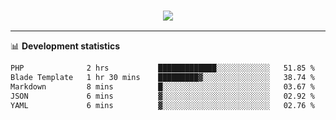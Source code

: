 <h3 align="center">
  <a href="https://github.com/hwalker928">
      <img src="https://github-profile-trophy.vercel.app/?username=hwalker928&no-bg=true&no-frame=true">
  </a>
</h3>


<hr>

📊 **Development statistics**

<!--START_SECTION:waka-->

```txt
PHP              2 hrs           █████████████░░░░░░░░░░░░   51.85 %
Blade Template   1 hr 30 mins    █████████▓░░░░░░░░░░░░░░░   38.74 %
Markdown         8 mins          █░░░░░░░░░░░░░░░░░░░░░░░░   03.67 %
JSON             6 mins          ▓░░░░░░░░░░░░░░░░░░░░░░░░   02.92 %
YAML             6 mins          ▓░░░░░░░░░░░░░░░░░░░░░░░░   02.76 %
```

<!--END_SECTION:waka-->
